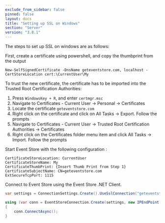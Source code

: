 ```yaml
---
exclude_from_sidebar: false
pinned: false
layout: docs
title: "Setting up SSL on Windows"
section: "Server"
version: "3.8.1"
---
```


The steps to set up SSL on windows are as follows:

First, create a certificate using powershell, and copy the thumbprint from the output

```
New-SelfSignedCertificate -DnsName geteventstore.com, localhost -CertStoreLocation cert:\CurrentUser\My
```

To trust the new certificate, the certificate has to be imported into the Trusted Root Certification Authorities:

 1. Press `WindowsKey + R`, and enter `certmgr.msc`  
 2. Navigate to Certificates - Current User -> Personal -> Certificates  
 3. Locate the certificate `geteventstore.com`  
 4. Right click on the certificate and click on All Tasks -> Export. Follow the prompts  
 5. Navigate to Certificates - Current User -> Trusted Root Certification Authorities -> Certificates  
 6. Right click on the Certificates folder menu item and click All Tasks -> Import. Follow the prompts  

Start Event Store with the following configuration :

```
CertificateStoreLocation: CurrentUser
CertificateStoreName: My
CertificateThumbPrint: {Insert Thumb Print from Step 1}
CertificateSubjectName: CN=geteventstore.com
ExtSecureTcpPort: 1115
```

Connect to Event Store using the Event Store .NET Client.

```csharp
var settings = ConnectionSettings.Create().UseSslConnection("geteventstore.com", true);

using (var conn = EventStoreConnection.Create(settings, new IPEndPoint(IPAddress.Loopback, 1115)))
{
	conn.ConnectAsync();
}
```